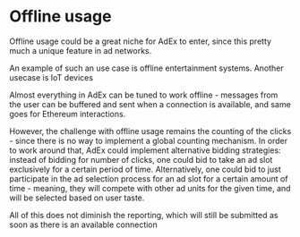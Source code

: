 # Offline usage

Offline usage could be a great niche for AdEx to enter, since this pretty much a unique feature in ad networks.

An example of such an use case is offline entertainment systems. Another usecase is IoT devices 

Almost everything in AdEx can be tuned to work offline - messages from the user can be buffered and sent when a connection is available, and same goes for Ethereum interactions.

However, the challenge with offline usage remains the counting of the clicks - since there is no way to implement a global counting mechanism. In order to work around that, AdEx could implement alternative bidding strategies: instead of bidding for number of clicks, one could bid to take an ad slot exclusively for a certain period of time. Alternatively, one could bid to just participate in the ad selection process for an ad slot for a certain amount of time - meaning, they will compete with other ad units for the given time, and will be selected based on user taste.

All of this does not diminish the reporting, which will still be submitted as soon as there is an available connection
